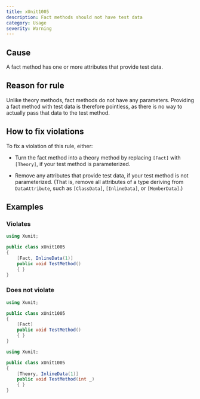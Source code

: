 ```yaml
---
title: xUnit1005
description: Fact methods should not have test data
category: Usage
severity: Warning
---
```


## Cause

A fact method has one or more attributes that provide test data.

## Reason for rule

Unlike theory methods, fact methods do not have any parameters. Providing a fact method with test data is therefore pointless, as there is no way to actually pass that data to the test method.

## How to fix violations

To fix a violation of this rule, either:

* Turn the fact method into a theory method by replacing `[Fact]` with `[Theory]`, if your test method is parameterized.

* Remove any attributes that provide test data, if your test method is not parameterized. (That is, remove all attributes of a type deriving from `DataAttribute`, such as `[ClassData]`, `[InlineData]`, or `[MemberData]`.)

## Examples

### Violates

```csharp
using Xunit;

public class xUnit1005
{
    [Fact, InlineData(1)]
    public void TestMethod()
    { }
}
```

### Does not violate

```csharp
using Xunit;

public class xUnit1005
{
    [Fact]
    public void TestMethod()
    { }
}
```

```csharp
using Xunit;

public class xUnit1005
{
    [Theory, InlineData(1)]
    public void TestMethod(int _)
    { }
}
```
